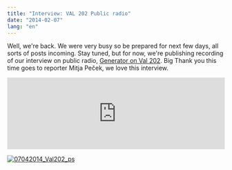 ```yaml
---
title: "Interview: VAL 202 Public radio"
date: "2014-02-07"
lang: "en"
---
```


Well, we're back. We were very busy so be prepared for next few days, all sorts of posts incoming. Stay tuned, but for now, we're publishing recording of our interview on public radio, [Generator on Val 202](http://val202.rtvslo.si/2014/03/z-avtomobilom-sotorom-denarjem-v-azijo-in-brez-vsega-nazaj/ "Prispevek: Generator na Val 202"). Big Thank you this time goes to reporter Mitja Peček, we love this interview.

<iframe src="https://w.soundcloud.com/player/?url=https%3A//api.soundcloud.com/tracks/143504383&amp;color=ff5500" height="166" width="100%" frameborder="no" scrolling="no"></iframe>

[![07042014_Val202_ps](images/07042014_Val202_ps.jpg "Val202_naslovnica_07042014")](http://val202.rtvslo.si/2014/03/z-avtomobilom-sotorom-denarjem-v-azijo-in-brez-vsega-nazaj/)
